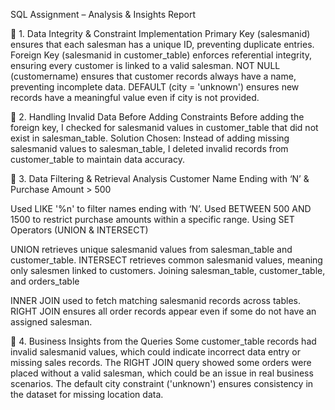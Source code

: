 SQL Assignment – Analysis & Insights Report

📌 1. Data Integrity & Constraint Implementation
Primary Key (salesmanid) ensures that each salesman has a unique ID, preventing duplicate entries.
Foreign Key (salesmanid in customer_table) enforces referential integrity, ensuring every customer is linked to a valid salesman.
NOT NULL (customername) ensures that customer records always have a name, preventing incomplete data.
DEFAULT (city = 'unknown') ensures new records have a meaningful value even if city is not provided.

📌 2. Handling Invalid Data Before Adding Constraints
Before adding the foreign key, I checked for salesmanid values in customer_table that did not exist in salesman_table.
Solution Chosen: Instead of adding missing salesmanid values to salesman_table, I deleted invalid records from customer_table to maintain data accuracy.

📌 3. Data Filtering & Retrieval Analysis
Customer Name Ending with ‘N’ & Purchase Amount > 500

Used LIKE '%n' to filter names ending with ‘N’.
Used BETWEEN 500 AND 1500 to restrict purchase amounts within a specific range.
Using SET Operators (UNION & INTERSECT)

UNION retrieves unique salesmanid values from salesman_table and customer_table.
INTERSECT retrieves common salesmanid values, meaning only salesmen linked to customers.
Joining salesman_table, customer_table, and orders_table

INNER JOIN used to fetch matching salesmanid records across tables.
RIGHT JOIN ensures all order records appear even if some do not have an assigned salesman.

📌 4. Business Insights from the Queries
Some customer_table records had invalid salesmanid values, which could indicate incorrect data entry or missing sales records.
The RIGHT JOIN query showed some orders were placed without a valid salesman, which could be an issue in real business scenarios.
The default city constraint ('unknown') ensures consistency in the dataset for missing location data.

